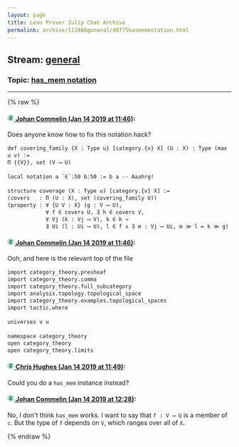 ```yaml
---
layout: page
title: Lean Prover Zulip Chat Archive 
permalink: archive/113488general/48775hasmemnotation.html
---
```


## Stream: [general](index.html)
### Topic: [has_mem notation](48775hasmemnotation.html)

---


{% raw %}
#### [![Click to go to Zulip](../../assets/img/zulip2.png) Johan Commelin (Jan 14 2019 at 11:46)](https://leanprover.zulipchat.com/#narrow/stream/113488-general/topic/has_mem%20notation/near/155075639):
Does anyone know how to fix this notation hack?
```lean
def covering_family {X : Type u} [category.{v} X] (U : X) : Type (max u v) :=
Π {{V}}, set (V ⟶ U)

local notation a `∈`:50 b:50 := b a -- Aaahrg!

structure coverage (X : Type u) [category.{v} X] :=
(covers   : Π (U : X), set (covering_family U))
(property : ∀ {U V : X} (g : V ⟶ U),
            ∀ f ∈ covers U, ∃ h ∈ covers V,
            ∀ Vj (k : Vj ⟶ V), k ∈ h →
            ∃ Ui (l : Ui ⟶ U), l ∈ f ∧ ∃ m : Vj ⟶ Ui, m ≫ l = k ≫ g)
```

#### [![Click to go to Zulip](../../assets/img/zulip2.png) Johan Commelin (Jan 14 2019 at 11:46)](https://leanprover.zulipchat.com/#narrow/stream/113488-general/topic/has_mem%20notation/near/155075643):
Ooh, and here is the relevant top of the file
```lean
import category_theory.presheaf
import category_theory.comma
import category_theory.full_subcategory
import analysis.topology.topological_space
import category_theory.examples.topological_spaces
import tactic.where

universes v u

namespace category_theory
open category_theory
open category_theory.limits
```

#### [![Click to go to Zulip](../../assets/img/zulip2.png) Chris Hughes (Jan 14 2019 at 11:49)](https://leanprover.zulipchat.com/#narrow/stream/113488-general/topic/has_mem%20notation/near/155075774):
Could you do a `has_mem` instance instead?

#### [![Click to go to Zulip](../../assets/img/zulip2.png) Johan Commelin (Jan 14 2019 at 12:28)](https://leanprover.zulipchat.com/#narrow/stream/113488-general/topic/has_mem%20notation/near/155077701):
No, I don't think `has_mem` works. I want to say that `f : V ⟶ U` is a member of `c`. But the type of `f` depends on `V`, which ranges over all of `X`.


{% endraw %}
